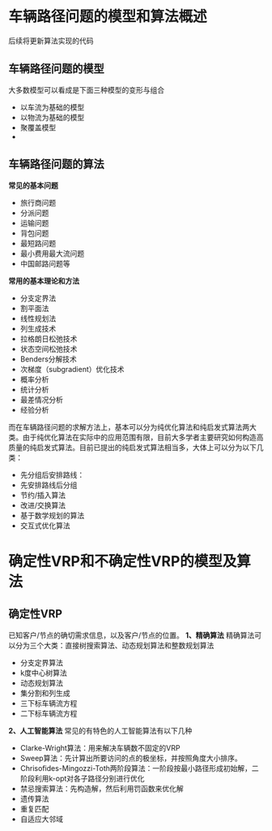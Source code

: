 # 车辆路径问题的模型和算法概述

后续将更新算法实现的代码

## 车辆路径问题的模型
大多数模型可以看成是下面三种模型的变形与组合
- 以车流为基础的模型
- 以物流为基础的模型
- 聚覆盖模型
- 
## 车辆路径问题的算法
**常见的基本问题**
- 旅行商问题
- 分派问题
- 运输问题
- 背包问题
- 最短路问题
- 最小费用最大流问题
- 中国邮路问题等

**常用的基本理论和方法**
- 分支定界法
- 割平面法
- 线性规划法
- 列生成技术
- 拉格朗日松弛技术
- 状态空间松弛技术
- Benders分解技术
- 次梯度（subgradient）优化技术
- 概率分析
- 统计分析
- 最差情况分析
- 经验分析

而在车辆路径问题的求解方法上，基本可以分为纯优化算法和纯启发式算法两大类。由于纯优化算法在实际中的应用范围有限，目前大多学者主要研究如何构造高质量的纯启发式算法。目前已提出的纯启发式算法相当多，大体上可以分为以下几类：
- 先分组后安排路线：
- 先安排路线后分组
- 节约/插入算法
- 改进/交换算法
- 基于数学规划的算法
- 交互式优化算法

# 确定性VRP和不确定性VRP的模型及算法

## 确定性VRP
已知客户/节点的确切需求信息，以及客户/节点的位置。
**1、精确算法**
精确算法可以分为三个大类：直接树搜索算法、动态规划算法和整数规划算法
- 分支定界算法
- k度中心树算法
- 动态规划算法
- 集分割和列生成
- 三下标车辆流方程
- 二下标车辆流方程

**2、人工智能算法**
常见的有特色的人工智能算法有以下几种
- Clarke-Wright算法：用来解决车辆数不固定的VRP
- Sweep算法：先计算出所要访问的点的极坐标，并按照角度大小排序。
- Chrisofides-Mingozzi-Toth两阶段算法：一阶段按最小路径形成初始解，二阶段利用k-opt对各子路径分别进行优化
- 禁忌搜索算法：先构造解，然后利用罚函数来优化解
- 遗传算法
- 重复匹配
- 自适应大邻域
